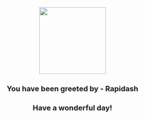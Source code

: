 <p align="center">
    <img src="https://raw.githubusercontent.com/PokeAPI/sprites/master/sprites/pokemon/78.png" width="150" height="150">
</p>
<h3 align="center">You have been greeted by - <b>Rapidash</b></h3>
<h3 align="center">Have a wonderful day!</h3>
